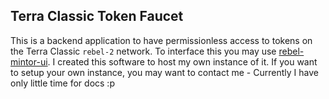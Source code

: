 ## Terra Classic Token Faucet

This is a backend application to have permissionless access to tokens on the Terra Classic `rebel-2` network. To interface this you may use [rebel-mintor-ui](https://github.com/fragwuerdig/rebel-mintor-ui). I created this software to host my own instance of it. If you want to setup your own instance, you may want to contact me - Currently I have only little time for docs :p